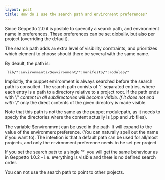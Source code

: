 ```yaml
---
layout: post
title: How do I use the search path and environment preferences?
---
```

Since Geppetto 2.0 it is posible to speecify a search path, and environment name in preferences.
These preferences can be set globally, but also per project (overriding the default).

The search path adds an extra level of visibility constraints, and prioritizes which element to choose should there be several with the same name.

By deault, the path is:

     lib/*:environments/$environment/*:manifests/*:modules/*

Implicitly, the puppet environment is always searched before the search path is consulted.
The search path conists of ':' separated entries, where each entry is a path to a directory relative to a project root.
If the path ends with '/*' content in all subdirectories will become visible. If it does not end with '/*' only the direct contents of the given
directory is made visible.

Note that this path is not the same as the puppet modulepath, as it needs to speciy the directories where the content actually is (.pp and .rb files).

The variable $environment can be used in the path. It will expand to the value of the environment preference. (You can naturally spell out the
name if you want to). The intention is that a default path can be used for all/most projects, and only the environment preference needs to be set
per project.

If you set the search path to a single '*' you will get the same behaviour as in Geppetto 1.0.2 - i.e. everything is visible and there is no
defined search order.

You can not use the search path to point to other projects.

